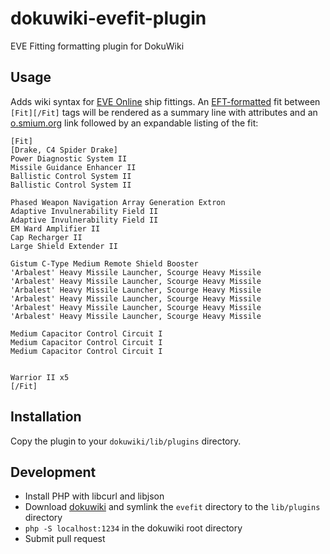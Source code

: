 # dokuwiki-evefit-plugin
EVE Fitting formatting plugin for DokuWiki

## Usage
Adds wiki syntax for [EVE Online][1] ship fittings.  An [EFT-formatted][2] fit between  `[Fit][/Fit]` tags will be rendered as a summary line with attributes and an [o.smium.org][3] link followed by an expandable listing of the fit:

```
[Fit]
[Drake, C4 Spider Drake]
Power Diagnostic System II
Missile Guidance Enhancer II
Ballistic Control System II
Ballistic Control System II

Phased Weapon Navigation Array Generation Extron
Adaptive Invulnerability Field II
Adaptive Invulnerability Field II
EM Ward Amplifier II
Cap Recharger II
Large Shield Extender II

Gistum C-Type Medium Remote Shield Booster
'Arbalest' Heavy Missile Launcher, Scourge Heavy Missile
'Arbalest' Heavy Missile Launcher, Scourge Heavy Missile
'Arbalest' Heavy Missile Launcher, Scourge Heavy Missile
'Arbalest' Heavy Missile Launcher, Scourge Heavy Missile
'Arbalest' Heavy Missile Launcher, Scourge Heavy Missile
'Arbalest' Heavy Missile Launcher, Scourge Heavy Missile

Medium Capacitor Control Circuit I
Medium Capacitor Control Circuit I
Medium Capacitor Control Circuit I


Warrior II x5
[/Fit]
```

## Installation
Copy the plugin to your `dokuwiki/lib/plugins` directory.

## Development

* Install PHP with libcurl and libjson
* Download [dokuwiki][4] and symlink the `evefit` directory to the `lib/plugins` directory
* `php -S localhost:1234` in the dokuwiki root directory
* Submit pull request


[1]: http://www.eveonline.com/
[2]: https://forums.eveonline.com/default.aspx?g=posts&t=24359&find=unread
[3]: https://o.smium.org/
[4]: http://dokuwiki.org/

